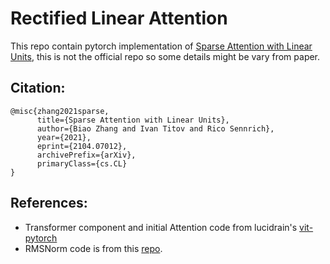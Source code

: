 # Rectified Linear Attention
This repo contain pytorch implementation of [Sparse Attention with Linear Units](https://arxiv.org/abs/2104.07012), this is not the official repo so some details might be vary from paper.

## Citation:
```
@misc{zhang2021sparse,
      title={Sparse Attention with Linear Units}, 
      author={Biao Zhang and Ivan Titov and Rico Sennrich},
      year={2021},
      eprint={2104.07012},
      archivePrefix={arXiv},
      primaryClass={cs.CL}
}
```
## References:

* Transformer component and initial Attention code from lucidrain's [vit-pytorch](https://github.com/lucidrains/vit-pytorch)
* RMSNorm code is from this [repo](https://github.com/bzhangGo/rmsnorm).
